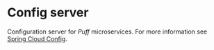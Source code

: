 # Config server
Configuration server for _Puff_ microservices. 
For more information see [Spring Cloud Config](https://cloud.spring.io/spring-cloud-config/reference/html/).